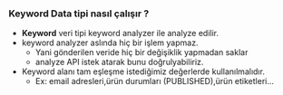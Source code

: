 ### Keyword Data tipi nasıl çalışır ?
- **Keyword** veri tipi keyword analyzer ile analyze edilir.
- keyword analyzer aslında hiç bir işlem yapmaz.
  - Yani gönderilen veride hiç bir değişiklik yapmadan saklar
  - analyze API istek atarak bunu doğrulyabiliriz.
- Keyword alanı tam eşleşme istediğimiz değerlerde kullanılmalıdır.
  - Ex: email adresleri,ürün durumları (PUBLISHED),ürün etiketleri...